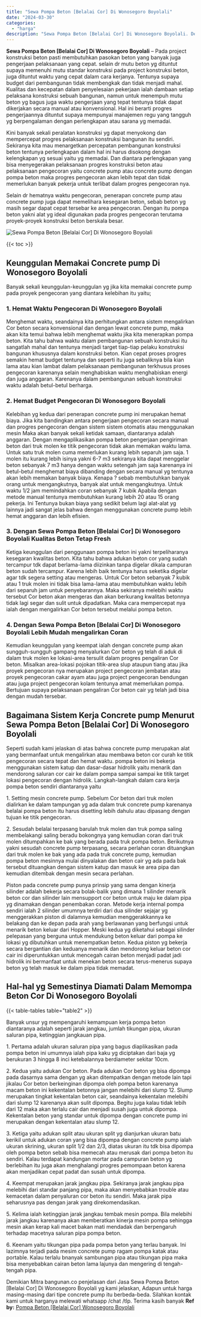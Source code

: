 ```yaml
---
title: "Sewa Pompa Beton [Belalai Cor] Di Wonosegoro Boyolali"
date: "2024-03-30"
categories: 
  - "harga"
description: "Sewa Pompa Beton [Belalai Cor] Di Wonosegoro Boyolali. Demikian Mitra bangunan.co penjelasan dari Jasa Sewa Pompa Beton [Belalai Cor] Di Wonosegoro Boyolal..."
---
```


**Sewa Pompa Beton \[Belalai Cor\] Di Wonosegoro Boyolali** – Pada project konstruksi beton pasti membutuhkan pasokan beton yang banyak juga pengerjaan pelaksanaan yang cepat. selain dr mutu beton yg dituntut supaya memenuhi mutu standar konstruksi pada project konstruksi beton, juga dituntut waktu yang cepat dalam cara kerjanya. Tentunya supaya budget dari pembangunan tidak membengkak dan tidak menjadi mahal. Kualitas dan kecepatan dalam penyelesaian pekerjaan ialah dambaan setiap pelaksana konstruksi sebuah bangunan, namun untuk menempuh mutu beton yg bagus juga waktu pengerjaan yang tepat tentunya tidak dapat dikerjakan secara manual atau konvensional. Hal ini berarti progres pengerjaannya dituntut supaya mempunyai manajemen regu yang tangguh yg berpengalaman dengan perlengkapan atau sarana yg memadai.

Kini banyak sekali peralatan konstruksi yg dapat menyokong dan mempercepat progres pelaksanaan konstruksi bangunan itu sendiri. Sekiranya kita mau menargetkan percepatan pembangunan konstruksi beton tentunya perlengkapan dalam hal ini harus disokong dengan kelengkapan yg sesuai yaitu yg memadai. Dan diantara perlengkapan yang bisa menyegerakan pelaksanaan progres konstruksi beton atau pelaksanaan pengecoran yaitu concrete pump atau concrete pump dengan pompa beton maka progres pengecoran akan lebih tepat dan tidak memerlukan banyak pekerja untuk terlibat dalam progres pengecoran nya.

Selain dr hematnya waktu pengecoran, penerapan concrete pump atau concrete pump juga dapat memelihara kesegaran beton, sebab beton yg masih segar dapat cepat tersebar ke area pengecoran. Dengan itu pompa beton yakni alat yg ideal digunakan pada progres pengecoran terutama proyek-proyek konstruksi beton berskala besar.

![Sewa Pompa Beton [Belalai Cor] Di Wonosegoro Boyolali](/images/sewa-concrete-pump-05.png)

{{< toc >}}

## Keunggulan Memakai Concrete pump Di Wonosegoro Boyolali

Banyak sekali keunggulan-keunggulan yg jika kita memakai concrete pump pada proyek pengecoran yang diantara kelebihan itu yaitu;

### 1\. Hemat Waktu Pengecoran Di Wonosegoro Boyolali

Menghemat waktu, seandainya kita perhitungkan antara sistem mengalirkan Cor beton secara konvensional dan dengan lewat concrete pump, maka akan kita temui bahwa lebih menghemat waktu jika kita menerapkan pompa beton. Kita tahu bahwa waktu dalam pembangunan sebuah konstruksi itu sangatlah mahal dan tentunya menjadi target tiap-tiap pelaku konstruksi bangunan khususnya dalam konstruksi beton. Kian cepat proses progres semakin hemat budget tentunya dan seperti itu juga sebaliknya bila kian lama atau kian lambat dalam pelaksanaan pembangunan terkhusus proses pengecoran karenanya selain menghabiskan waktu menghabiskan energi dan juga anggaran. Karenanya dalam pembangunan sebuah konstruksi waktu adalah betul-betul berharga.

### 2\. Hemat Budget Pengecoran Di Wonosegoro Boyolali

Kelebihan yg kedua dari penerapan concrete pump ini merupakan hemat biaya. Jika kita bandingkan antara pengerjaan pengecoran secara manual dan progres pengecoran dengan sistem sistem otomatis atau menggunakan mesin Maka akan banyak sekali ketidak samaan, diantaranya adalah anggaran. Dengan mengaplikasikan pompa beton pengerjaan pengiriman beton dari truk molen ke titik pengecoran tidak akan memakan waktu lama. Untuk satu truk molen cuma memerlukan kurang lebih separuh jam saja. 1 molen itu kurang lebih isinya yakni 6-7 m3 sekiranya kita dapat menggelar beton sebanyak 7 m3 hanya dengan waktu setengah jam saja karenanya ini betul-betul menghemat biaya dibanding dengan secara manual yg tentunya akan lebih memakan banyak biaya. Kenapa ? sebab membutuhkan banyak orang untuk mengangkutnya, banyak alat untuk mengangkutnya. Untuk waktu 1/2 jam memindahkan coran sebanyak 7 kubik Apabila dengan metode manual tentunya membutuhkan kurang lebih 20 atau 15 orang pekerja. Ini Tentunya bukan biaya yang sedikit belum lagi alat-alat yg lainnya jadi sangat jelas bahwa dengan menggunakan concrete pump lebih hemat anggaran dan lebih efisien.

### 3\. Dengan Sewa Pompa Beton \[Belalai Cor\] Di Wonosegoro Boyolali Kualitas Beton Tetap Fresh

Ketiga keunggulan dari penggunaan pompa beton ini yakni terpeliharanya kesegaran kwalitas beton. Kita tahu bahwa adukan beton cor yang sudah tercampur tdk dapat berlama-lama diizinkan tanpa digelar dikala campuran beton sudah tercampur. Karena lebih baik tentunya harus seketika digelar agar tdk segera setting atau mengeras. Untuk Cor beton sebanyak 7 kubik atau 1 truk molen ini tidak bisa lama-lama atau membutuhkan waktu lebih dari separuh jam untuk penyebarannya. Maka sekiranya melebihi waktu tersebut Cor beton akan mengeras dan akan berkurang kwalitas betonnya tidak lagi segar dan sulit untuk dipadatkan. Maka cara mempercepat nya ialah dengan mengalirkan Cor beton tersebut melalui pompa beton.

### 4\. Dengan Sewa Pompa Beton \[Belalai Cor\] Di Wonosegoro Boyolali Lebih Mudah mengalirkan Coran

Kemudian keunggulan yang keempat ialah dengan concrete pump akan sungguh-sungguh gampang menyalurkan Cor beton yg telah di aduk di dalam truk molen ke lokasi-area tersulit dalam progres pengaliran Cor beton. Misalkan area-lokasi pojokan titik-area slup ataupun tiang atau jika proyek pengecoran nya merupakan project pengecoran jembatan atau proyek pengecoran cakar ayam atau juga project pengecoran bendungan atau juga project pengecoran kolam tentunya amat memerlukan pompa. Bertujuan supaya pelaksanaan pengaliran Cor beton cair yg telah jadi bisa dengan mudah tersebar.

## Bagaimana Sistem Kerja Concrete pump Menurut Sewa Pompa Beton \[Belalai Cor\] Di Wonosegoro Boyolali

Seperti sudah kami jelaskan di atas bahwa concrete pump merupakan alat yang bermanfaat untuk mengalirkan atau membawa beton cor curah ke titik pengecoran secara tepat dan hemat waktu. pompa beton ini bekerja menggunakan sistem katup dan dasar-dasar hidrolik yaitu menarik dan mendorong saluran cor cair ke dalam pompa sampai sampai ke titik target lokasi pengecoran dengan hidrolik. Langkah-langkah dalam cara kerja pompa beton sendiri diantaranya yaitu

1\. Setting mesin concrete pump. Sebelum Cor beton dari truk molen dialirkan ke dalam tampungan yg ada dalam truk concrete pump karenanya belalai pompa beton itu harus disetting lebih dahulu atau dipasang dengan tujuan ke titik pengecoran.

2\. Sesudah belalai terpasang barulah truk molen dan truk pompa saling membelakangi saling beradu bokongnya yang kemudian coran dari truk molen ditumpahkan ke bak yang berada pada truk pompa beton. Berikutnya yakni sesudah concrete pump terpasang, secara perlahan coran dituangkan dari truk molen ke bak yang ada pada truk concrete pump, kemudian pompa beton mesinnya mulai dinyalakan dan beton cair yg ada pada bak tersebut dituangkan dengan sistem katup dan masuk ke area pipa dan kemudian ditembak dengan mesin secara perlahan.

Piston pada concrete pump punya prinsip yang sama dengan kinerja silinder adalah bekerja secara bolak-balik yang dimana 1 silinder menarik beton cor dan silinder lain mensupport cor beton untuk maju ke dalam pipa yg dinamakan dengan penembakan coran. Metode kerja internal pompa sendiri ialah 2 silinder umumnya terdiri dari dua silinder sejajar yg menggerakkan piston di dalamnya kemudian menggerakkannya ke belakang dan ke depan pada arah yang berlawanan yang berfungsi untuk menarik beton keluar dari Hopper. Meski kedua yg diketahui sebagai silinder pelepasan yang berguna untuk mendukung beton keluar dari pompa ke lokasi yg dibutuhkan untuk menempatkan beton. Kedua piston yg bekerja secara bergantian dan keduanya menarik dan mendorong keluar beton cor cair ini diperuntukkan untuk mencegah cairan beton menjadi padat jadi hidrolik ini bermanfaat untuk menekan beton secara terus-menerus supaya beton yg telah masuk ke dalam pipa tidak memadat.

## Hal-hal yg Semestinya Diamati Dalam Memompa Beton Cor Di Wonosegoro Boyolali

{{< table-tables table="table2" >}}

Banyak unsur yg mempengaruhi kemampuan kerja pompa beton diantaranya adalah seperti jarak jangkau, jumlah tikungan pipa, ukuran saluran pipa, ketinggian jangkauan pipa.

1\. Pertama adalah ukuran saluran pipa yang bagus diaplikasikan pada pompa beton ini umumnya ialah pipa kaku yg diciptakan dari baja yg berukuran 3 hingga 8 inci ketebalannya berdiameter sekitar 10cm.

2\. Kedua yaitu adukan Cor beton. Pada adukan Cor beton yg bisa dipompa pada dasarnya sama dengan yg akan ditempatkan dengan metode lain tapi jikalau Cor beton berkeinginan dipompa oleh pompa beton karenanya macam beton ini kekentalan betonnya jangan melebihi dari slump 12. Slump merupakan tingkat kekentalan beton cair, seandainya kekentalan melebihi dari slump 12 karenanya akan sulit dipompa. Begitu juga kalau tidak lebih dari 12 maka akan terlalu cair dan menjadi susah juga untuk dipompa. Kekentalan beton yang standar untuk dipompa dengan concrete pump ini merupakan dengan kekentalan atau slump 12.

3\. Ketiga yaitu adukan split atau ukuran split yg dianjurkan ukuran batu kerikil untuk adukan coran yang bisa dipompa dengan concrete pump ialah ukuran skrining, ukuran split 1/2 dan 2/3, diatas ukuran itu tdk bisa dipompa oleh pompa beton sebab bisa memecah atau merusak dari pompa beton itu sendiri. Kalau terdapat kandungan mortar pada campuran beton yg berlebihan itu juga akan menghalangi progres pemompaan beton karena akan menjadikan cepat padat dan susah untuk dipompa.

4\. Keempat merupakan jarak jangkau pipa. Sekiranya jarak jangkau pipa melebihi dari standar panjang pipa, maka akan menyebabkan trouble atau kemacetan dalam penyaluran cor beton itu sendiri. Maka jarak pipa seharusnya pas dengan jarak yang direkomendasikan.

5\. Kelima ialah ketinggian jarak jangkau tembak mesin pompa. Bila melebihi jarak jangkau karenanya akan memberatkan kinerja mesin pompa sehingga mesin akan kerap kali macet bakan mati mendadak dan berpengaruh terhadap macetnya saluran pipa pompa beton.

6\. Keenam yaitu tikungan pipa pada pompa beton yang terlau banyak. Ini lazimnya terjadi pada mesim concrete pump ragam pompa katak atau portable. Kalau terlalu bnanyak sambungan pipa atau tikungan pipa maka bisa menyebabkan cairan beton lama lajunya dan mengering di tengah-tengah pipa.

Demikian Mitra bangunan.co penjelasan dari Jasa Sewa Pompa Beton \[Belalai Cor\] Di Wonosegoro Boyolali yg kami jelaskan, Adapun untuk harga masing-masing dari tipe concrete pump itu berbeda-beda. Silahkan kontak kami untuk harganya melewati whatsapp /chat /tlp. Terima kasih banyak
**Ref by:** [Pompa Beton [Belalai Cor] Wonosegoro Boyolali](https://id.wikipedia.org/wiki/Pompa)
